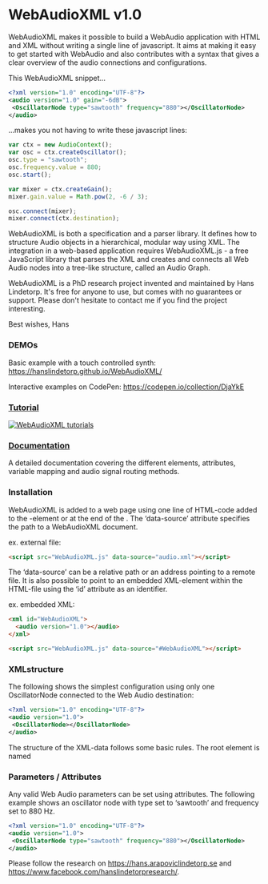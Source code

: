 # WebAudioXML v1.0
WebAudioXML makes it possible to build a WebAudio application with HTML and XML without writing a single line of javascript. It aims at making it easy to get started with WebAudio and also contributes with a syntax that gives a clear overview of the audio connections and configurations.

This WebAudioXML snippet...
```XML
<?xml version="1.0" encoding="UTF-8"?>
<audio version="1.0" gain="-6dB">
 <OscillatorNode type="sawtooth" frequency="880"></OscillatorNode>
</audio>
```

...makes you not having to write these javascript lines:

```javascript
var ctx = new AudioContext();
var osc = ctx.createOscillator();
osc.type = "sawtooth";
osc.frequency.value = 880;
osc.start();

var mixer = ctx.createGain();
mixer.gain.value = Math.pow(2, -6 / 3);

osc.connect(mixer);
mixer.connect(ctx.destination);

```
WebAudioXML is both a specification and a parser library. It defines how to structure Audio objects in a hierarchical, modular way using XML. The integration in a web-based application requires WebAudioXML.js - a free JavaScript library that parses the XML and creates and connects all Web Audio nodes into a tree-like structure, called an Audio Graph.

WebAudioXML is a PhD research project invented and maintained by Hans Lindetorp. It's free for anyone to use, but comes with no guarantees or support. Please don't hesitate to contact me if you find the project interesting.

Best wishes,
Hans

### DEMOs
Basic example with a touch controlled synth:
https://hanslindetorp.github.io/WebAudioXML/

Interactive examples on CodePen:
https://codepen.io/collection/DjaYkE

### [Tutorial](https://www.youtube.com/embed/videoseries?list=PLQ9EtICrzxGrR-x6MWhTl7ci2orezvjtQ)
[![WebAudioXML tutorials](https://img.youtube.com/vi/ZcA9O8_4LQ8/0.jpg)](https://www.youtube.com/embed/videoseries?list=PLQ9EtICrzxGrR-x6MWhTl7ci2orezvjtQ)

### [Documentation](https://github.com/hanslindetorp/WebAudioXML/wiki)
A detailed documentation covering the different elements, attributes, variable mapping and audio signal routing methods.

### Installation
WebAudioXML is added to a web page using one line of HTML-code added to the <head>-element or at the end of the <body>. The ‘data-source’ attribute specifies the path to a WebAudioXML document.

ex. external file:
```HTML
<script src="WebAudioXML.js" data-source="audio.xml"></script>
```

The ‘data-source’ can be a relative path or an address pointing to a remote file. It is also possible to point to an embedded XML-element within the HTML-file using the ‘id’ attribute as an identifier.

ex. embedded XML:
```HTML
<xml id="WebAudioXML">
  <audio version="1.0"></audio>
</xml>

<script src="WebAudioXML.js" data-source="#WebAudioXML"></script>
```

### XMLstructure
The following shows the simplest configuration using only one OscillatorNode connected to the Web Audio destination:

```XML
<?xml version="1.0" encoding="UTF-8"?>
<audio version="1.0">
 <OscillatorNode></OscillatorNode>
</audio>
```

The structure of the XML-data follows some basic rules. The root element is named <audio> and the other elements can be either a valid Web Audio node, a Web Audio parameter or one of the following custom elements: mixer, chain, synth, voice, send, envelope or link. See the separate pages for comments on each element type.


### Parameters / Attributes
Any valid Web Audio parameters can be set using attributes. The following example shows an oscillator node with type set to ‘sawtooth’ and frequency set to 880 Hz.

```XML
<?xml version="1.0" encoding="UTF-8"?>
<audio version="1.0">
 <OscillatorNode type="sawtooth" frequency="880"></OscillatorNode>
</audio>
```

Please follow the research on https://hans.arapoviclindetorp.se and https://www.facebook.com/hanslindetorpresearch/.
